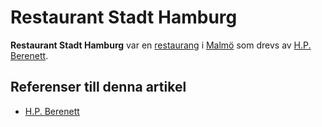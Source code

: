 # Restaurant Stadt Hamburg

**Restaurant Stadt Hamburg** var en [restaurang](restaurang) i [Malmö](malmö) som drevs av [H.P. Berenett](h.p.%20berenett).

## Referenser till denna artikel

* [H.P. Berenett](h.p.%20berenett)
